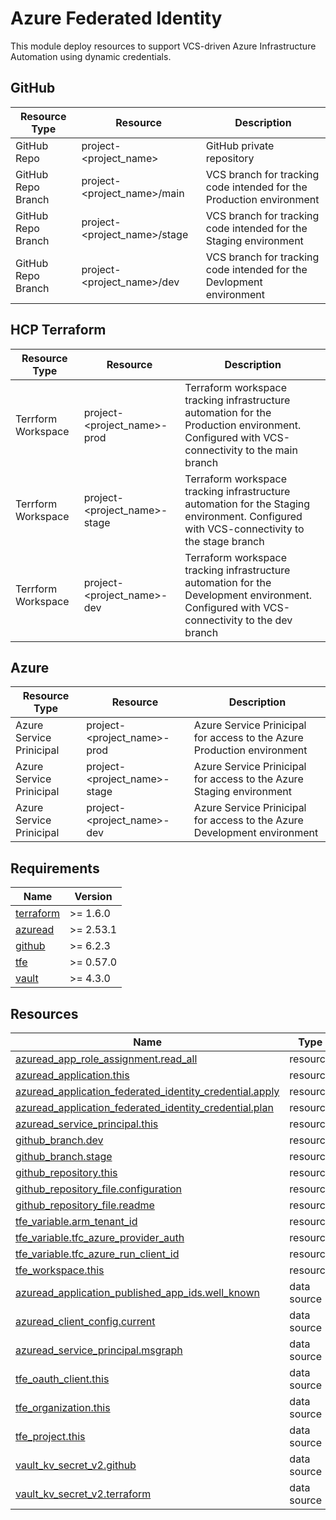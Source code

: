 <!-- BEGIN_AUTOMATED_TF_DOCS_BLOCK -->
# Azure Federated Identity

This module deploy resources to support VCS-driven Azure Infrastructure Automation using dynamic credentials.

## GitHub

| Resource Type | Resource | Description |
|---------------|----------|-------------|
| GitHub Repo | project-\<project_name> | GitHub private repository |
| GitHub Repo Branch | project-\<project_name>/main | VCS branch for tracking code intended for the Production environment |
| GitHub Repo Branch | project-\<project_name>/stage | VCS branch for tracking code intended for the Staging environment |
| GitHub Repo Branch | project-\<project_name>/dev | VCS branch for tracking code intended for the Devlopment environment |

## HCP Terraform

| Resource Type | Resource | Description |
|---------------|----------|-------------|
| Terrform Workspace | project-\<project_name>-prod | Terraform workspace tracking infrastructure automation for the Production environment. Configured with VCS-connectivity to the main branch  |
| Terrform Workspace | project-\<project_name>-stage | Terraform workspace tracking infrastructure automation for the Staging environment. Configured with VCS-connectivity to the stage branch  |
| Terrform Workspace | project-\<project_name>-dev | Terraform workspace tracking infrastructure automation for the Development environment. Configured with VCS-connectivity to the dev branch  |

## Azure

| Resource Type | Resource | Description |
|---------------|----------|-------------|
| Azure Service Prinicipal | project-\<project_name>-prod | Azure Service Prinicipal for access to the Azure Production environment |
| Azure Service Prinicipal | project-\<project_name>-stage | Azure Service Prinicipal for access to the Azure Staging environment |
| Azure Service Prinicipal | project-\<project_name>-dev | Azure Service Prinicipal for access to the Azure Development environment |

## Requirements

| Name | Version |
|------|---------|
| <a name="requirement_terraform"></a> [terraform](#requirement\_terraform) | >= 1.6.0 |
| <a name="requirement_azuread"></a> [azuread](#requirement\_azuread) | >= 2.53.1 |
| <a name="requirement_github"></a> [github](#requirement\_github) | >= 6.2.3 |
| <a name="requirement_tfe"></a> [tfe](#requirement\_tfe) | >= 0.57.0 |
| <a name="requirement_vault"></a> [vault](#requirement\_vault) | >= 4.3.0 |

## Resources

| Name | Type |
|------|------|
| [azuread_app_role_assignment.read_all](https://registry.terraform.io/providers/hashicorp/azuread/latest/docs/resources/app_role_assignment) | resource |
| [azuread_application.this](https://registry.terraform.io/providers/hashicorp/azuread/latest/docs/resources/application) | resource |
| [azuread_application_federated_identity_credential.apply](https://registry.terraform.io/providers/hashicorp/azuread/latest/docs/resources/application_federated_identity_credential) | resource |
| [azuread_application_federated_identity_credential.plan](https://registry.terraform.io/providers/hashicorp/azuread/latest/docs/resources/application_federated_identity_credential) | resource |
| [azuread_service_principal.this](https://registry.terraform.io/providers/hashicorp/azuread/latest/docs/resources/service_principal) | resource |
| [github_branch.dev](https://registry.terraform.io/providers/integrations/github/latest/docs/resources/branch) | resource |
| [github_branch.stage](https://registry.terraform.io/providers/integrations/github/latest/docs/resources/branch) | resource |
| [github_repository.this](https://registry.terraform.io/providers/integrations/github/latest/docs/resources/repository) | resource |
| [github_repository_file.configuration](https://registry.terraform.io/providers/integrations/github/latest/docs/resources/repository_file) | resource |
| [github_repository_file.readme](https://registry.terraform.io/providers/integrations/github/latest/docs/resources/repository_file) | resource |
| [tfe_variable.arm_tenant_id](https://registry.terraform.io/providers/hashicorp/tfe/latest/docs/resources/variable) | resource |
| [tfe_variable.tfc_azure_provider_auth](https://registry.terraform.io/providers/hashicorp/tfe/latest/docs/resources/variable) | resource |
| [tfe_variable.tfc_azure_run_client_id](https://registry.terraform.io/providers/hashicorp/tfe/latest/docs/resources/variable) | resource |
| [tfe_workspace.this](https://registry.terraform.io/providers/hashicorp/tfe/latest/docs/resources/workspace) | resource |
| [azuread_application_published_app_ids.well_known](https://registry.terraform.io/providers/hashicorp/azuread/latest/docs/data-sources/application_published_app_ids) | data source |
| [azuread_client_config.current](https://registry.terraform.io/providers/hashicorp/azuread/latest/docs/data-sources/client_config) | data source |
| [azuread_service_principal.msgraph](https://registry.terraform.io/providers/hashicorp/azuread/latest/docs/data-sources/service_principal) | data source |
| [tfe_oauth_client.this](https://registry.terraform.io/providers/hashicorp/tfe/latest/docs/data-sources/oauth_client) | data source |
| [tfe_organization.this](https://registry.terraform.io/providers/hashicorp/tfe/latest/docs/data-sources/organization) | data source |
| [tfe_project.this](https://registry.terraform.io/providers/hashicorp/tfe/latest/docs/data-sources/project) | data source |
| [vault_kv_secret_v2.github](https://registry.terraform.io/providers/hashicorp/vault/latest/docs/data-sources/kv_secret_v2) | data source |
| [vault_kv_secret_v2.terraform](https://registry.terraform.io/providers/hashicorp/vault/latest/docs/data-sources/kv_secret_v2) | data source |
<!-- END_AUTOMATED_TF_DOCS_BLOCK -->
